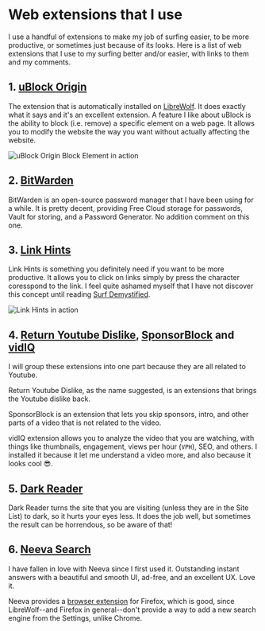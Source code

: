 # Web extensions that I use

I use a handful of extensions to make my job of surfing easier, to be more productive, or sometimes just because of its looks. Here is a list of web extensions that I use to my surfing better and/or easier, with links to them and my comments.

## 1. [uBlock Origin](https://github.com/gorhill/uBlock)

The extension that is automatically installed on [LibreWolf](). It does exactly what it says and it's an excellent extension. A feature I like about uBlock is the ability to block (i.e. remove) a specific element on a web page. It allows you to modify the website the way you want without actually affecting the website.

![uBlock Origin `Block Element` in action](https://files.catbox.moe/mxy497.png)

## 2. [BitWarden](https://bitwarden.com/)

BitWarden is an open-source password manager that I have been using for a while. It is pretty decent, providing Free Cloud storage for passwords, Vault for storing, and a Password Generator. No addition comment on this one.

## 3. [Link Hints](https://lydell.github.io/LinkHints)

Link Hints is something you definitely need if you want to be more productive. It allows you to click on links simply by press the character coresspond to the link. I feel quite ashamed myself that I have not discover this concept until reading [Surf Demystified](http://troubleshooters.com/linux/surf.htm).

![Link Hints in action](https://files.catbox.moe/x1j9tx.png)

## 4. [Return Youtube Dislike](https://returnyoutubedislike.com/), [SponsorBlock](https://sponsor.ajay.app/) and [vidIQ](https://vidiq.com/extension/)

I will group these extensions into one part because they are all related to Youtube.

Return Youtube Dislike, as the name suggested, is an extensions that brings the Youtube dislike back.

SponsorBlock is an extension that lets you skip sponsors, intro, and other parts of a video that is not related to the video.

vidIQ extension allows you to analyze the video that you are watching, with things like thumbnails, engagement, views per hour (`VPH`), SEO, and others. I installed it because it let me understand a video more, and also because it looks cool 😎.

## 5. [Dark Reader](https://darkreader.org/)

Dark Reader turns the site that you are visiting (unless they are in the Site List) to dark, so it hurts your eyes less. It does the job well, but sometimes the result can be horrendous, so be aware of that!

## 6. [Neeva Search](https://neeva.com)

I have fallen in love with Neeva since I first used it. Outstanding instant answers with a beautiful and smooth UI, ad-free, and an excellent UX. Love it.

Neeva provides a [browser extension]() for Firefox, which is good, since LibreWolf--and Firefox in general--don't provide a way to add a new search engine from the Settings, unlike Chrome.